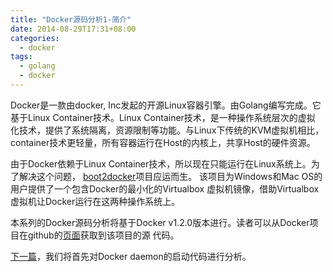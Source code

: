 ```yaml
---
title: "Docker源码分析1-简介"
date: 2014-08-29T17:31+08:00
categories:
  - docker
tags:
  - golang
  - docker
---
```


Docker是一款由docker, Inc发起的开源Linux容器引擎。由Golang编写完成。它
基于Linux Container技术。Linux Container技术，是一种操作系统层次的虚拟
化技术，提供了系统隔离，资源限制等功能。与Linux下传统的KVM虚拟机相比，
container技术更轻量，所有容器运行在Host的内核上，共享Host的硬件资源。

由于Docker依赖于Linux Container技术，所以现在只能运行在Linux系统上。为
了解决这个问题，
[boot2docker](https://github.com/boot2docker/boot2docker)项目应运而生。
该项目为Windows和Mac OS的用户提供了一个包含Docker的最小化的Virtualbox
虚拟机镜像，借助Virtualbox虚拟机让Docker运行在这两种操作系统上。

本系列的Docker源码分析将基于Docker v1.2.0版本进行。读者可以从Docker项
目在github的[页面](https://github.com/dotcloud/docker)获取到该项目的源
代码。

[下一篇](/docker/2014/08/31/docker-analysis-2/)，我们将首先对Docker daemon的启动代码进行分析。
